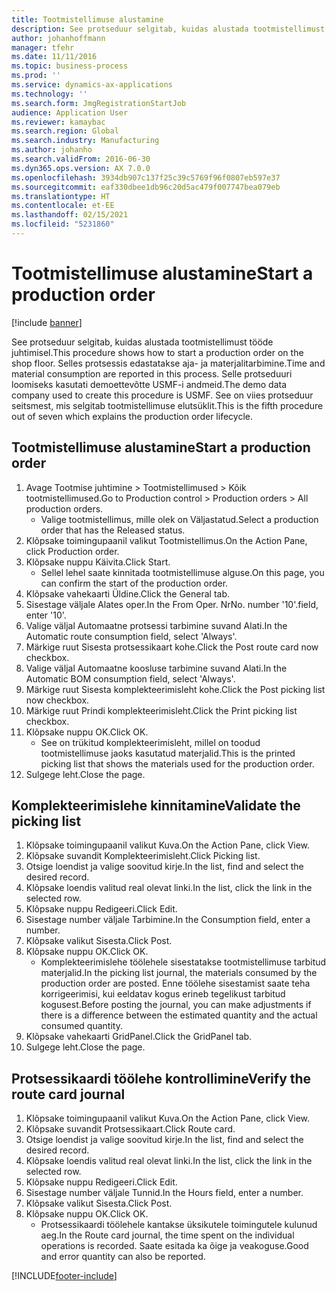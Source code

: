 ```yaml
---
title: Tootmistellimuse alustamine
description: See protseduur selgitab, kuidas alustada tootmistellimust tööde juhtimisel.
author: johanhoffmann
manager: tfehr
ms.date: 11/11/2016
ms.topic: business-process
ms.prod: ''
ms.service: dynamics-ax-applications
ms.technology: ''
ms.search.form: JmgRegistrationStartJob
audience: Application User
ms.reviewer: kamaybac
ms.search.region: Global
ms.search.industry: Manufacturing
ms.author: johanho
ms.search.validFrom: 2016-06-30
ms.dyn365.ops.version: AX 7.0.0
ms.openlocfilehash: 3934db907c137f25c39c5769f96f0807eb597e37
ms.sourcegitcommit: eaf330dbee1db96c20d5ac479f007747bea079eb
ms.translationtype: HT
ms.contentlocale: et-EE
ms.lasthandoff: 02/15/2021
ms.locfileid: "5231860"
---
```

# <a name="start-a-production-order"></a><span data-ttu-id="1479d-103">Tootmistellimuse alustamine</span><span class="sxs-lookup"><span data-stu-id="1479d-103">Start a production order</span></span>

[!include [banner](../../includes/banner.md)]

<span data-ttu-id="1479d-104">See protseduur selgitab, kuidas alustada tootmistellimust tööde juhtimisel.</span><span class="sxs-lookup"><span data-stu-id="1479d-104">This procedure shows how to start a production order on the shop floor.</span></span> <span data-ttu-id="1479d-105">Selles protsessis edastatakse aja- ja materjalitarbimine.</span><span class="sxs-lookup"><span data-stu-id="1479d-105">Time and material consumption are reported in this process.</span></span> <span data-ttu-id="1479d-106">Selle protseduuri loomiseks kasutati demoettevõtte USMF-i andmeid.</span><span class="sxs-lookup"><span data-stu-id="1479d-106">The demo data company used to create this procedure is USMF.</span></span> <span data-ttu-id="1479d-107">See on viies protseduur seitsmest, mis selgitab tootmistellimuse elutsüklit.</span><span class="sxs-lookup"><span data-stu-id="1479d-107">This is the fifth procedure out of seven which explains the production order lifecycle.</span></span>


## <a name="start-a-production-order"></a><span data-ttu-id="1479d-108">Tootmistellimuse alustamine</span><span class="sxs-lookup"><span data-stu-id="1479d-108">Start a production order</span></span>
1. <span data-ttu-id="1479d-109">Avage Tootmise juhtimine > Tootmistellimused > Kõik tootmistellimused.</span><span class="sxs-lookup"><span data-stu-id="1479d-109">Go to Production control > Production orders > All production orders.</span></span>
    * <span data-ttu-id="1479d-110">Valige tootmistellimus, mille olek on Väljastatud.</span><span class="sxs-lookup"><span data-stu-id="1479d-110">Select a production order that has the Released status.</span></span>  
2. <span data-ttu-id="1479d-111">Klõpsake toimingupaanil valikut Tootmistellimus.</span><span class="sxs-lookup"><span data-stu-id="1479d-111">On the Action Pane, click Production order.</span></span>
3. <span data-ttu-id="1479d-112">Klõpsake nuppu Käivita.</span><span class="sxs-lookup"><span data-stu-id="1479d-112">Click Start.</span></span>
    * <span data-ttu-id="1479d-113">Sellel lehel saate kinnitada tootmistellimuse alguse.</span><span class="sxs-lookup"><span data-stu-id="1479d-113">On this page, you can confirm the start of the production order.</span></span>  
4. <span data-ttu-id="1479d-114">Klõpsake vahekaarti Üldine.</span><span class="sxs-lookup"><span data-stu-id="1479d-114">Click the General tab.</span></span>
5. <span data-ttu-id="1479d-115">Sisestage väljale Alates oper.</span><span class="sxs-lookup"><span data-stu-id="1479d-115">In the From Oper.</span></span> <span data-ttu-id="1479d-116">Nr</span><span class="sxs-lookup"><span data-stu-id="1479d-116">No.</span></span> <span data-ttu-id="1479d-117">number '10'.</span><span class="sxs-lookup"><span data-stu-id="1479d-117">field, enter '10'.</span></span>
6. <span data-ttu-id="1479d-118">Valige väljal Automaatne protsessi tarbimine suvand Alati.</span><span class="sxs-lookup"><span data-stu-id="1479d-118">In the Automatic route consumption field, select 'Always'.</span></span>
7. <span data-ttu-id="1479d-119">Märkige ruut Sisesta protsessikaart kohe.</span><span class="sxs-lookup"><span data-stu-id="1479d-119">Click the Post route card now checkbox.</span></span>
8. <span data-ttu-id="1479d-120">Valige väljal Automaatne koosluse tarbimine suvand Alati.</span><span class="sxs-lookup"><span data-stu-id="1479d-120">In the Automatic BOM consumption field, select 'Always'.</span></span>
9. <span data-ttu-id="1479d-121">Märkige ruut Sisesta komplekteerimisleht kohe.</span><span class="sxs-lookup"><span data-stu-id="1479d-121">Click the Post picking list now checkbox.</span></span>
10. <span data-ttu-id="1479d-122">Märkige ruut Prindi komplekteerimisleht.</span><span class="sxs-lookup"><span data-stu-id="1479d-122">Click the Print picking list checkbox.</span></span>
11. <span data-ttu-id="1479d-123">Klõpsake nuppu OK.</span><span class="sxs-lookup"><span data-stu-id="1479d-123">Click OK.</span></span>
    * <span data-ttu-id="1479d-124">See on trükitud komplekteerimisleht, millel on toodud tootmistellimuse jaoks kasutatud materjalid.</span><span class="sxs-lookup"><span data-stu-id="1479d-124">This is the printed picking list that shows the materials used for the production order.</span></span>  
12. <span data-ttu-id="1479d-125">Sulgege leht.</span><span class="sxs-lookup"><span data-stu-id="1479d-125">Close the page.</span></span>

## <a name="validate-the-picking-list"></a><span data-ttu-id="1479d-126">Komplekteerimislehe kinnitamine</span><span class="sxs-lookup"><span data-stu-id="1479d-126">Validate the picking list</span></span>
1. <span data-ttu-id="1479d-127">Klõpsake toimingupaanil valikut Kuva.</span><span class="sxs-lookup"><span data-stu-id="1479d-127">On the Action Pane, click View.</span></span>
2. <span data-ttu-id="1479d-128">Klõpsake suvandit Komplekteerimisleht.</span><span class="sxs-lookup"><span data-stu-id="1479d-128">Click Picking list.</span></span>
3. <span data-ttu-id="1479d-129">Otsige loendist ja valige soovitud kirje.</span><span class="sxs-lookup"><span data-stu-id="1479d-129">In the list, find and select the desired record.</span></span>
4. <span data-ttu-id="1479d-130">Klõpsake loendis valitud real olevat linki.</span><span class="sxs-lookup"><span data-stu-id="1479d-130">In the list, click the link in the selected row.</span></span>
5. <span data-ttu-id="1479d-131">Klõpsake nuppu Redigeeri.</span><span class="sxs-lookup"><span data-stu-id="1479d-131">Click Edit.</span></span>
6. <span data-ttu-id="1479d-132">Sisestage number väljale Tarbimine.</span><span class="sxs-lookup"><span data-stu-id="1479d-132">In the Consumption field, enter a number.</span></span>
7. <span data-ttu-id="1479d-133">Klõpsake valikut Sisesta.</span><span class="sxs-lookup"><span data-stu-id="1479d-133">Click Post.</span></span>
8. <span data-ttu-id="1479d-134">Klõpsake nuppu OK.</span><span class="sxs-lookup"><span data-stu-id="1479d-134">Click OK.</span></span>
    * <span data-ttu-id="1479d-135">Komplekteerimislehe töölehele sisestatakse tootmistellimuse tarbitud materjalid.</span><span class="sxs-lookup"><span data-stu-id="1479d-135">In the picking list journal, the materials consumed by the production order are posted.</span></span> <span data-ttu-id="1479d-136">Enne töölehe sisestamist saate teha korrigeerimisi, kui eeldatav kogus erineb tegelikust tarbitud kogusest.</span><span class="sxs-lookup"><span data-stu-id="1479d-136">Before posting the journal, you can make adjustments if there is a difference between the estimated quantity and the actual consumed quantity.</span></span>  
9. <span data-ttu-id="1479d-137">Klõpsake vahekaarti GridPanel.</span><span class="sxs-lookup"><span data-stu-id="1479d-137">Click the GridPanel tab.</span></span>
10. <span data-ttu-id="1479d-138">Sulgege leht.</span><span class="sxs-lookup"><span data-stu-id="1479d-138">Close the page.</span></span>

## <a name="verify-the-route-card-journal"></a><span data-ttu-id="1479d-139">Protsessikaardi töölehe kontrollimine</span><span class="sxs-lookup"><span data-stu-id="1479d-139">Verify the route card journal</span></span>
1. <span data-ttu-id="1479d-140">Klõpsake toimingupaanil valikut Kuva.</span><span class="sxs-lookup"><span data-stu-id="1479d-140">On the Action Pane, click View.</span></span>
2. <span data-ttu-id="1479d-141">Klõpsake suvandit Protsessikaart.</span><span class="sxs-lookup"><span data-stu-id="1479d-141">Click Route card.</span></span>
3. <span data-ttu-id="1479d-142">Otsige loendist ja valige soovitud kirje.</span><span class="sxs-lookup"><span data-stu-id="1479d-142">In the list, find and select the desired record.</span></span>
4. <span data-ttu-id="1479d-143">Klõpsake loendis valitud real olevat linki.</span><span class="sxs-lookup"><span data-stu-id="1479d-143">In the list, click the link in the selected row.</span></span>
5. <span data-ttu-id="1479d-144">Klõpsake nuppu Redigeeri.</span><span class="sxs-lookup"><span data-stu-id="1479d-144">Click Edit.</span></span>
6. <span data-ttu-id="1479d-145">Sisestage number väljale Tunnid.</span><span class="sxs-lookup"><span data-stu-id="1479d-145">In the Hours field, enter a number.</span></span>
7. <span data-ttu-id="1479d-146">Klõpsake valikut Sisesta.</span><span class="sxs-lookup"><span data-stu-id="1479d-146">Click Post.</span></span>
8. <span data-ttu-id="1479d-147">Klõpsake nuppu OK.</span><span class="sxs-lookup"><span data-stu-id="1479d-147">Click OK.</span></span>
    * <span data-ttu-id="1479d-148">Protsessikaardi töölehele kantakse üksikutele toimingutele kulunud aeg.</span><span class="sxs-lookup"><span data-stu-id="1479d-148">In the Route card journal, the time spent on the individual operations is recorded.</span></span> <span data-ttu-id="1479d-149">Saate esitada ka õige ja veakoguse.</span><span class="sxs-lookup"><span data-stu-id="1479d-149">Good and error quantity can also be reported.</span></span>  


[!INCLUDE[footer-include](../../../includes/footer-banner.md)]